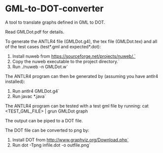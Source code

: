# GML-to-DOT-converter
A tool to translate graphs defined in GML to DOT.

Read GMLDot.pdf for details.


To generate the ANTLR4 file (GMLDot.g4), the tex file (GMLDot.tex) and all of the test cases (test*.gml and expected*.dot):
1. Install nuweb from https://sourceforge.net/projects/nuweb/.`
2. Copy the nuweb executable to the project directory.`
3. Run ./nuweb -n GMLDot.w`

The ANTLR4 program can then be generated by (assuming you have antlr4 installed):
1. Run antlr4 GMLDot.g4`
2. Run javac *.java`

The ANTLR4 program can be tested with a test gml file by running:
	cat <TEST_GML_FILE> | grun GMLDot graph

The output can be piped to a DOT file.



The DOT file can be converted to png by:
1. Install DOT from http://www.graphviz.org/Download.php`
2. Run dot -Tpng infile.dot -o outfile.png`
